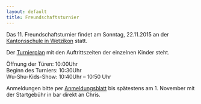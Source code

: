 ```yaml
---
layout: default
title: Freundschaftsturnier
---
```


Das 11. Freundschaftsturnier findet am Sonntag, 22.11.2015 an der [Kantonsschule in Wetzikon](https://www.google.ch/maps/place/Kantonsschule+Z%C3%BCrcher+Oberland/@47.318014,8.79621,15z/data=!4m2!3m1!1s0x0:0x1a72d082422a660d) statt.<br>

Der [Turnierplan](http://www.wu-shu.ch/images/Turnierplan_15.pdf) mit den Auftrittszeiten der einzelnen Kinder steht.

Öffnung der Türen:		10:00Uhr<br> 
Beginn des Turniers:	10:30Uhr<br>
Wu-Shu-Kids-Show:		10:40Uhr – 10:50 Uhr<br>

Anmeldungen bitte per [Anmeldungsblatt](http://www.wu-shu.ch/images/11_fst_15.pdf)  bis spätestens am 1. November mit der Startgebühr in bar direkt an Chris.<br>